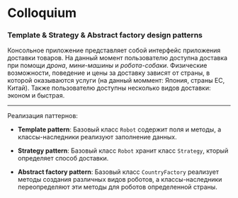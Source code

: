 # Сolloquium

### Template & Strategy & Abstract factory design patterns

Консольное приложение представляет собой интерфейс приложения доставки товаров. На данный момент пользователю доступна доставка при помощи _дрона_, _мини-машины_ и _робота-собаки_. Физические возможности, поведение и цены за доставку зависят от страны, в которой оказываются услуги (на данный моммент: Япония, страны ЕС, Китай). Также пользователю доступны несколько видов доставки: эконом и быстрая.
___
Реализация паттернов:

* __Template pattern__: Базовый класс `Robot` содержит поля и методы, а классы-наследники реализуют заполнение данных.

* __Strategy pattern__: Базовый класс `Robot` хранит класс `Strategy`, кторый определяет способ доставки.

* __Abstract factory pattern__: Базовый класс `CountryFactory` реализует методы создания различных видов роботов, а классы-наследники переопределяют эти методы для роботов определенной страны.


